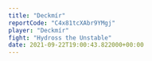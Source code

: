 ```yaml
---
title: "Deckmír"
reportCode: "C4x81tcXAbr9YMgj"
player: "Deckmír"
fight: "Hydross the Unstable"
date: 2021-09-22T19:00:43.822000+00:00
---
```

